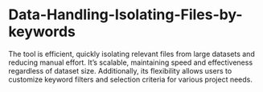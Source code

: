 # Data-Handling-Isolating-Files-by-keywords
The tool is efficient, quickly isolating relevant files from large datasets and reducing manual effort. It’s scalable, maintaining speed and effectiveness regardless of dataset size. Additionally, its flexibility allows users to customize keyword filters and selection criteria for various project needs.
